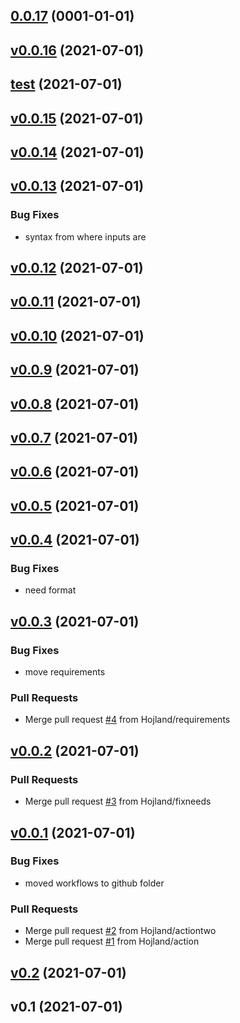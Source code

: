 
<a name="0.0.17"></a>
## [0.0.17](https://github.com/hojland/gha-pypi-versions/compare/v0.0.16...0.0.17) (0001-01-01)


<a name="v0.0.16"></a>
## [v0.0.16](https://github.com/hojland/gha-pypi-versions/compare/test...v0.0.16) (2021-07-01)


<a name="test"></a>
## [test](https://github.com/hojland/gha-pypi-versions/compare/v0.0.15...test) (2021-07-01)


<a name="v0.0.15"></a>
## [v0.0.15](https://github.com/hojland/gha-pypi-versions/compare/v0.0.14...v0.0.15) (2021-07-01)


<a name="v0.0.14"></a>
## [v0.0.14](https://github.com/hojland/gha-pypi-versions/compare/v0.0.13...v0.0.14) (2021-07-01)


<a name="v0.0.13"></a>
## [v0.0.13](https://github.com/hojland/gha-pypi-versions/compare/v0.0.12...v0.0.13) (2021-07-01)

### Bug Fixes

* syntax from where inputs are


<a name="v0.0.12"></a>
## [v0.0.12](https://github.com/hojland/gha-pypi-versions/compare/v0.0.11...v0.0.12) (2021-07-01)


<a name="v0.0.11"></a>
## [v0.0.11](https://github.com/hojland/gha-pypi-versions/compare/v0.0.10...v0.0.11) (2021-07-01)


<a name="v0.0.10"></a>
## [v0.0.10](https://github.com/hojland/gha-pypi-versions/compare/v0.0.9...v0.0.10) (2021-07-01)


<a name="v0.0.9"></a>
## [v0.0.9](https://github.com/hojland/gha-pypi-versions/compare/v0.0.8...v0.0.9) (2021-07-01)


<a name="v0.0.8"></a>
## [v0.0.8](https://github.com/hojland/gha-pypi-versions/compare/v0.0.7...v0.0.8) (2021-07-01)


<a name="v0.0.7"></a>
## [v0.0.7](https://github.com/hojland/gha-pypi-versions/compare/v0.0.6...v0.0.7) (2021-07-01)


<a name="v0.0.6"></a>
## [v0.0.6](https://github.com/hojland/gha-pypi-versions/compare/v0.0.5...v0.0.6) (2021-07-01)


<a name="v0.0.5"></a>
## [v0.0.5](https://github.com/hojland/gha-pypi-versions/compare/v0.0.4...v0.0.5) (2021-07-01)


<a name="v0.0.4"></a>
## [v0.0.4](https://github.com/hojland/gha-pypi-versions/compare/v0.0.3...v0.0.4) (2021-07-01)

### Bug Fixes

* need format


<a name="v0.0.3"></a>
## [v0.0.3](https://github.com/hojland/gha-pypi-versions/compare/v0.0.2...v0.0.3) (2021-07-01)

### Bug Fixes

* move requirements

### Pull Requests

* Merge pull request [#4](https://github.com/hojland/gha-pypi-versions/issues/4) from Hojland/requirements


<a name="v0.0.2"></a>
## [v0.0.2](https://github.com/hojland/gha-pypi-versions/compare/v0.0.1...v0.0.2) (2021-07-01)

### Pull Requests

* Merge pull request [#3](https://github.com/hojland/gha-pypi-versions/issues/3) from Hojland/fixneeds


<a name="v0.0.1"></a>
## [v0.0.1](https://github.com/hojland/gha-pypi-versions/compare/v0.2...v0.0.1) (2021-07-01)

### Bug Fixes

* moved workflows to github folder

### Pull Requests

* Merge pull request [#2](https://github.com/hojland/gha-pypi-versions/issues/2) from Hojland/actiontwo
* Merge pull request [#1](https://github.com/hojland/gha-pypi-versions/issues/1) from Hojland/action


<a name="v0.2"></a>
## [v0.2](https://github.com/hojland/gha-pypi-versions/compare/v0.1...v0.2) (2021-07-01)


<a name="v0.1"></a>
## v0.1 (2021-07-01)
